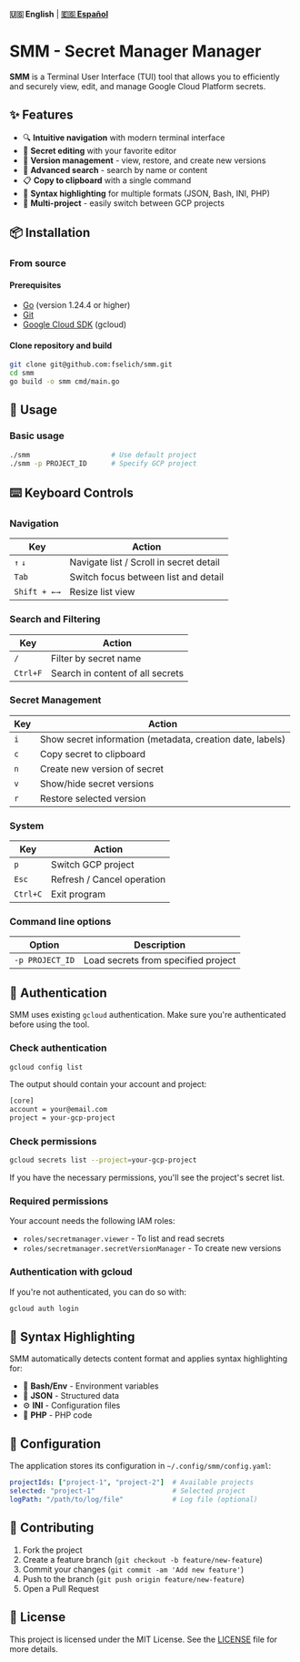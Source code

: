 **🇺🇸 English** | **[🇪🇸 Español](README.es.md)**

# SMM - Secret Manager Manager

**SMM** is a Terminal User Interface (TUI) tool that allows you to efficiently and securely view, edit, and manage Google Cloud Platform secrets.

## ✨ Features

- 🔍 **Intuitive navigation** with modern terminal interface
- 📝 **Secret editing** with your favorite editor
- 🔄 **Version management** - view, restore, and create new versions
- 🔎 **Advanced search** - search by name or content
- 📋 **Copy to clipboard** with a single command
- 🎨 **Syntax highlighting** for multiple formats (JSON, Bash, INI, PHP)
- 🚀 **Multi-project** - easily switch between GCP projects

## 📦 Installation

### From source

#### Prerequisites
- [Go](https://go.dev/doc/install) (version 1.24.4 or higher)
- [Git](https://git-scm.com/book/en/v2/Getting-Started)
- [Google Cloud SDK](https://cloud.google.com/sdk/docs/install) (gcloud)

#### Clone repository and build
```bash
git clone git@github.com:fselich/smm.git
cd smm
go build -o smm cmd/main.go
```

## 🚀 Usage

### Basic usage
```bash
./smm                    # Use default project
./smm -p PROJECT_ID      # Specify GCP project
```

## ⌨️ Keyboard Controls

### Navigation
| Key         | Action                                                     |
| ----------- | ---------------------------------------------------------- |
| `↑` `↓`     | Navigate list / Scroll in secret detail                   |
| `Tab`       | Switch focus between list and detail                      |
| `Shift + ←→`| Resize list view                                          |

### Search and Filtering
| Key         | Action                                                     |
| ----------- | ---------------------------------------------------------- |
| `/`         | Filter by secret name                                      |
| `Ctrl+F`    | Search in content of all secrets                          |

### Secret Management
| Key         | Action                                                     |
| ----------- | ---------------------------------------------------------- |
| `i`         | Show secret information (metadata, creation date, labels) |
| `c`         | Copy secret to clipboard                                   |
| `n`         | Create new version of secret                               |
| `v`         | Show/hide secret versions                                  |
| `r`         | Restore selected version                                   |

### System
| Key         | Action                                                     |
| ----------- | ---------------------------------------------------------- |
| `p`         | Switch GCP project                                         |
| `Esc`       | Refresh / Cancel operation                                 |
| `Ctrl+C`    | Exit program                                               |

### Command line options

| Option            | Description                                    |
| ----------------- | ---------------------------------------------- |
| `-p PROJECT_ID`   | Load secrets from specified project           |

## 🔐 Authentication

SMM uses existing `gcloud` authentication. Make sure you're authenticated before using the tool.

### Check authentication

```bash
gcloud config list
```

The output should contain your account and project:

```bash
[core]
account = your@email.com
project = your-gcp-project
```

### Check permissions

```bash
gcloud secrets list --project=your-gcp-project
```

If you have the necessary permissions, you'll see the project's secret list.

### Required permissions

Your account needs the following IAM roles:
- `roles/secretmanager.viewer` - To list and read secrets
- `roles/secretmanager.secretVersionManager` - To create new versions

### Authentication with gcloud
If you're not authenticated, you can do so with:
```bash
gcloud auth login
```

## 🎨 Syntax Highlighting

SMM automatically detects content format and applies syntax highlighting for:

- 🌱 **Bash/Env** - Environment variables
- 📄 **JSON** - Structured data  
- ⚙️ **INI** - Configuration files
- 🐘 **PHP** - PHP code

## 📁 Configuration

The application stores its configuration in `~/.config/smm/config.yaml`:

```yaml
projectIds: ["project-1", "project-2"]  # Available projects
selected: "project-1"                   # Selected project
logPath: "/path/to/log/file"            # Log file (optional)
```

## 🤝 Contributing

1. Fork the project
2. Create a feature branch (`git checkout -b feature/new-feature`)
3. Commit your changes (`git commit -am 'Add new feature'`)
4. Push to the branch (`git push origin feature/new-feature`)  
5. Open a Pull Request

## 📝 License

This project is licensed under the MIT License. See the [LICENSE](LICENSE) file for more details.
